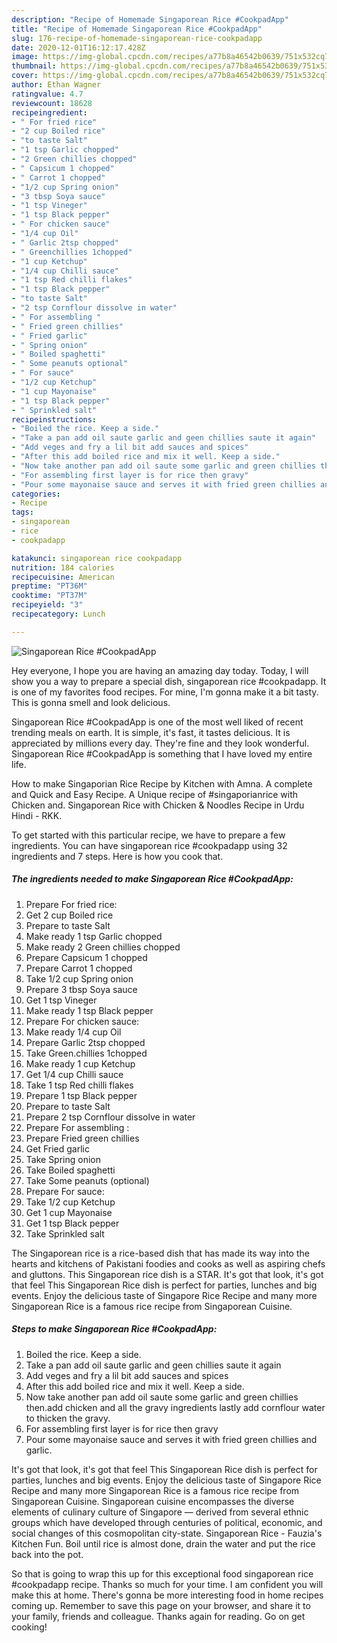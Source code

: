 ```yaml
---
description: "Recipe of Homemade Singaporean Rice #CookpadApp"
title: "Recipe of Homemade Singaporean Rice #CookpadApp"
slug: 176-recipe-of-homemade-singaporean-rice-cookpadapp
date: 2020-12-01T16:12:17.428Z
image: https://img-global.cpcdn.com/recipes/a77b8a46542b0639/751x532cq70/singaporean-rice-cookpadapp-recipe-main-photo.jpg
thumbnail: https://img-global.cpcdn.com/recipes/a77b8a46542b0639/751x532cq70/singaporean-rice-cookpadapp-recipe-main-photo.jpg
cover: https://img-global.cpcdn.com/recipes/a77b8a46542b0639/751x532cq70/singaporean-rice-cookpadapp-recipe-main-photo.jpg
author: Ethan Wagner
ratingvalue: 4.7
reviewcount: 18628
recipeingredient:
- " For fried rice"
- "2 cup Boiled rice"
- "to taste Salt"
- "1 tsp Garlic chopped"
- "2 Green chillies chopped"
- " Capsicum 1 chopped"
- " Carrot 1 chopped"
- "1/2 cup Spring onion"
- "3 tbsp Soya sauce"
- "1 tsp Vineger"
- "1 tsp Black pepper"
- " For chicken sauce"
- "1/4 cup Oil"
- " Garlic 2tsp chopped"
- " Greenchillies 1chopped"
- "1 cup Ketchup"
- "1/4 cup Chilli sauce"
- "1 tsp Red chilli flakes"
- "1 tsp Black pepper"
- "to taste Salt"
- "2 tsp Cornflour dissolve in water"
- " For assembling "
- " Fried green chillies"
- " Fried garlic"
- " Spring onion"
- " Boiled spaghetti"
- " Some peanuts optional"
- " For sauce"
- "1/2 cup Ketchup"
- "1 cup Mayonaise"
- "1 tsp Black pepper"
- " Sprinkled salt"
recipeinstructions:
- "Boiled the rice. Keep a side."
- "Take a pan add oil saute garlic and geen chillies saute it again"
- "Add veges and fry a lil bit add sauces and spices"
- "After this add boiled rice and mix it well. Keep a side."
- "Now take another pan add oil saute some garlic and green chillies then.add chicken and all the gravy ingredients lastly add cornflour water to thicken the gravy."
- "For assembling first layer is for rice then gravy"
- "Pour some mayonaise sauce and serves it with fried green chillies and garlic."
categories:
- Recipe
tags:
- singaporean
- rice
- cookpadapp

katakunci: singaporean rice cookpadapp 
nutrition: 184 calories
recipecuisine: American
preptime: "PT36M"
cooktime: "PT37M"
recipeyield: "3"
recipecategory: Lunch

---
```



![Singaporean Rice #CookpadApp](https://img-global.cpcdn.com/recipes/a77b8a46542b0639/751x532cq70/singaporean-rice-cookpadapp-recipe-main-photo.jpg)

Hey everyone, I hope you are having an amazing day today. Today, I will show you a way to prepare a special dish, singaporean rice #cookpadapp. It is one of my favorites food recipes. For mine, I'm gonna make it a bit tasty. This is gonna smell and look delicious.

Singaporean Rice #CookpadApp is one of the most well liked of recent trending meals on earth. It is simple, it's fast, it tastes delicious. It is appreciated by millions every day. They're fine and they look wonderful. Singaporean Rice #CookpadApp is something that I have loved my entire life.

How to make Singaporian Rice Recipe by Kitchen with Amna. A complete and Quick and Easy Recipe. A Unique recipe of #singaporianrice with Chicken and. Singaporean Rice with Chicken &amp; Noodles Recipe in Urdu Hindi - RKK.


To get started with this particular recipe, we have to prepare a few ingredients. You can have singaporean rice #cookpadapp using 32 ingredients and 7 steps. Here is how you cook that.

<!--inarticleads1-->

##### The ingredients needed to make Singaporean Rice #CookpadApp:

1. Prepare  For fried rice:
1. Get 2 cup Boiled rice
1. Prepare to taste Salt
1. Make ready 1 tsp Garlic chopped
1. Make ready 2 Green chillies chopped
1. Prepare  Capsicum 1 chopped
1. Prepare  Carrot 1 chopped
1. Take 1/2 cup Spring onion
1. Prepare 3 tbsp Soya sauce
1. Get 1 tsp Vineger
1. Make ready 1 tsp Black pepper
1. Prepare  For chicken sauce:
1. Make ready 1/4 cup Oil
1. Prepare  Garlic 2tsp chopped
1. Take  Green.chillies 1chopped
1. Make ready 1 cup Ketchup
1. Get 1/4 cup Chilli sauce
1. Take 1 tsp Red chilli flakes
1. Prepare 1 tsp Black pepper
1. Prepare to taste Salt
1. Prepare 2 tsp Cornflour dissolve in water
1. Prepare  For assembling :
1. Prepare  Fried green chillies
1. Get  Fried garlic
1. Take  Spring onion
1. Take  Boiled spaghetti
1. Take  Some peanuts (optional)
1. Prepare  For sauce:
1. Take 1/2 cup Ketchup
1. Get 1 cup Mayonaise
1. Get 1 tsp Black pepper
1. Take  Sprinkled salt


The Singaporean rice is a rice-based dish that has made its way into the hearts and kitchens of Pakistani foodies and cooks as well as aspiring chefs and gluttons. This Singaporean rice dish is a STAR. It&#39;s got that look, it&#39;s got that feel This Singaporean Rice dish is perfect for parties, lunches and big events. Enjoy the delicious taste of Singapore Rice Recipe and many more Singaporean Rice is a famous rice recipe from Singaporean Cuisine. 

<!--inarticleads2-->

##### Steps to make Singaporean Rice #CookpadApp:

1. Boiled the rice. Keep a side.
1. Take a pan add oil saute garlic and geen chillies saute it again
1. Add veges and fry a lil bit add sauces and spices
1. After this add boiled rice and mix it well. Keep a side.
1. Now take another pan add oil saute some garlic and green chillies then.add chicken and all the gravy ingredients lastly add cornflour water to thicken the gravy.
1. For assembling first layer is for rice then gravy
1. Pour some mayonaise sauce and serves it with fried green chillies and garlic.


It&#39;s got that look, it&#39;s got that feel This Singaporean Rice dish is perfect for parties, lunches and big events. Enjoy the delicious taste of Singapore Rice Recipe and many more Singaporean Rice is a famous rice recipe from Singaporean Cuisine. Singaporean cuisine encompasses the diverse elements of culinary culture of Singapore — derived from several ethnic groups which have developed through centuries of political, economic, and social changes of this cosmopolitan city-state. Singaporean Rice - Fauzia&#39;s Kitchen Fun. Boil until rice is almost done, drain the water and put the rice back into the pot. 

So that is going to wrap this up for this exceptional food singaporean rice #cookpadapp recipe. Thanks so much for your time. I am confident you will make this at home. There's gonna be more interesting food in home recipes coming up. Remember to save this page on your browser, and share it to your family, friends and colleague. Thanks again for reading. Go on get cooking!
